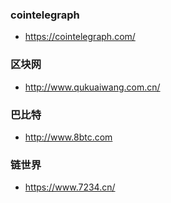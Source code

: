 ### cointelegraph
- https://cointelegraph.com/

### 区块网
- http://www.qukuaiwang.com.cn/

### 巴比特
- http://www.8btc.com

### 链世界
- https://www.7234.cn/

